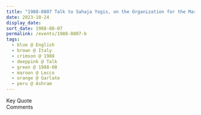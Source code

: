 ```yaml
---
title: "1988-0807 Talk to Sahaja Yogis, on the Organization for the Marriages, Balcony, Āśhram, Garlate (40 kms E of Como), Lecco, Italy"
date: 2023-10-24
display_date: 
sort_date: 1988-08-07
permalink: /events/1988-0807-b
tags:
  - blue @ English
  - brown @ Italy
  - crimson @ 1988
  - deeppink @ Talk
  - green @ 1988-08
  - maroon @ Lecco
  - orange @ Garlate
  - peru @ Ashram
---
```


<wave-list>
  <list-title color="green" width="75">Key Quote</list-title>
  <list-item color="BlanchedAlmond"  width="200"></list-item>
  <list-item color="Lavender"></list-item>
  <list-item color="BlanchedAlmond"></list-item>
</wave-list>

<br>

<wave-list>
  <list-title color="green" width="75">Comments</list-title>
  <list-item color="BlanchedAlmond"  width="200"></list-item>
  <list-item color="Lavender"></list-item>
  <list-item color="BlanchedAlmond"></list-item>
</wave-list>
